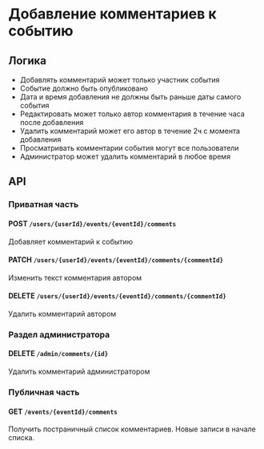 # Добавление комментариев к событию

## Логика
- Добавлять комментарий может только участник события
- Событие должно быть опубликовано
- Дата и время добавления не должны быть раньше даты самого события
- Редактировать может только автор комментария в течение часа после добавления
- Удалить комментарий может его автор в течение 2ч с момента добавления
- Просматривать комментарии события могут все пользователи
- Администратор может удалить комментарий в любое время

## API

### Приватная часть
#### POST `/users/{userId}/events/{eventId}/comments`
Добавляет комментарий к событию

#### PATCH `/users/{userId}/events/{eventId}/comments/{commentId}`
Изменить текст комментария автором

#### DELETE `/users/{userId}/events/{eventId}/comments/{commentId}`
Удалить комментарий автором

### Раздел администратора
#### DELETE `/admin/comments/{id}`
Удалить комментарий администратором

### Публичная часть
#### GET `/events/{eventId}/comments`
Получить постраничный список комментариев.
Новые записи в начале списка.
